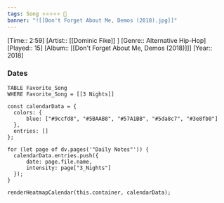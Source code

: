 ```yaml
---
tags: Song ⭐⭐⭐⭐⭐ 💛
banner: "![[Don't Forget About Me, Demos (2018).jpg]]"
---
```

[Time:: 2:59]
[Artist:: [[Dominic Fike]] ]
[Genre:: Alternative Hip-Hop]
[Played:: 15]
[Album:: [[Don't Forget About Me, Demos (2018)]]]
[Year:: 2018]
### Dates
````dataview
TABLE Favorite_Song
WHERE Favorite_Song = [[3 Nights]]
````

  ```dataviewjs
const calendarData = { 
	colors: { 
		blue: ["#9ccfd8", "#5BAAB8", "#57A1BB", "#5da8c7", "#3e8fb0"] 
	}, 
	entries: [] 
}; 

for (let page of dv.pages('"Daily Notes"')) { 
	calendarData.entries.push({ 
		date: page.file.name, 
		intensity: page["3_Nights"]
	}); 
} 

renderHeatmapCalendar(this.container, calendarData);
```
